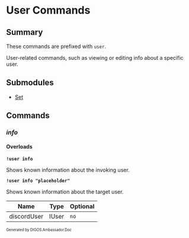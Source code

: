 ﻿User Commands
=============
## Summary
These commands are prefixed with `user`. 

User-related commands, such as viewing or editing info about a specific user.

## Submodules
* [Set](user_set.md)

## Commands
### *info*
#### Overloads
**`!user info`**

Shows known information about the invoking user.

**`!user info "placeholder"`**

Shows known information about the target user.

| Name | Type | Optional |
| --- | --- | --- |
| discordUser | IUser | `no` |

<sub><sup>Generated by DIGOS.Ambassador.Doc</sup></sub>